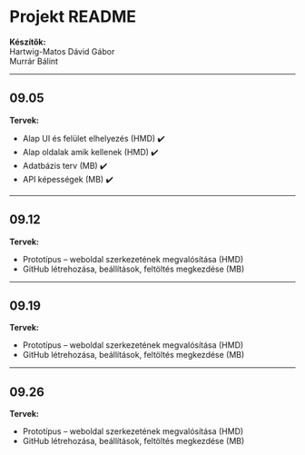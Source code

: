 # Projekt README

**Készítők:**  
Hartwig-Matos Dávid Gábor  
Murrár Bálint  

---

## 09.05

**Tervek:**  
- Alap UI és felület elhelyezés (HMD) ✔️  
- Alap oldalak amik kellenek (HMD) ✔️  
- Adatbázis terv (MB) ✔️  
- API képességek (MB) ✔️  

---

## 09.12

**Tervek:**  
- Prototípus – weboldal szerkezetének megvalósítása (HMD)  
- GitHub létrehozása, beállítások, feltöltés megkezdése (MB)  

---

## 09.19

**Tervek:**  
- Prototípus – weboldal szerkezetének megvalósítása (HMD)  
- GitHub létrehozása, beállítások, feltöltés megkezdése (MB)  

---

## 09.26

**Tervek:**  
- Prototípus – weboldal szerkezetének megvalósítása (HMD)  
- GitHub létrehozása, beállítások, feltöltés megkezdése (MB)  
